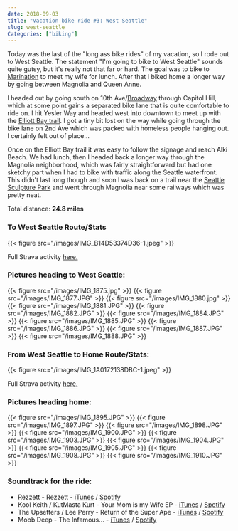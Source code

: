```yaml
---
date: 2018-09-03
title: "Vacation bike ride #3: West Seattle"
slug: west-seattle
Categories: ["biking"]
---
```


Today was the last of the "long ass bike rides" of my vacation, so I rode out to West Seattle. The statement "I'm going to bike to West Seattle" sounds quite gutsy, but it's really not that far or hard. The goal was to bike to [Marination](https://westseattleblog.com/2012/10/marination-ma-kai-west-seattles-newest-restaurant-opens-tomorrow/) to meet my wife for lunch. After that I biked home a longer way by going between Magnolia and Queen Anne.

I headed out by going south on 10th Ave/[Broadway](https://www.youtube.com/watch?v=SBPpy_SVV_0) through Capitol Hill, which at some point gains a separated bike lane that is quite comfortable to ride on. I hit Yesler Way and headed west into downtown to meet up with the [Elliott Bay trail](https://www.wta.org/go-hiking/hikes/elliott-bay-trail). I got a tiny bit lost on the way while going through the bike lane on 2nd Ave which was packed with homeless people hanging out. I certainly felt out of place...

Once on the Elliott Bay trail it was easy to follow the signage and reach Alki Beach. We had lunch, then I headed back a longer way through the Magnolia neighborhood, which was fairly straightforward but had one sketchy part when I had to bike with traffic along the Seattle waterfront. This didn't last long though and soon I was back on a trail near the [Seattle Sculpture Park](http://www.seattleartmuseum.org/visit/olympic-sculpture-park) and went through Magnolia near some railways which was pretty neat.

Total distance: **24.8 miles**

### To West Seattle Route/Stats 

{{< figure src="/images/IMG_B14D53374D36-1.jpeg" >}}

Full Strava activity [here.](https://www.strava.com/activities/1817071635)

### Pictures heading to West Seattle:

{{< figure src="/images/IMG_1875.jpg" >}}
{{< figure src="/images/IMG_1877.JPG" >}}
{{< figure src="/images/IMG_1880.jpg" >}}
{{< figure src="/images/IMG_1881.JPG" >}}
{{< figure src="/images/IMG_1882.JPG" >}}
{{< figure src="/images/IMG_1884.JPG" >}}
{{< figure src="/images/IMG_1885.JPG" >}}
{{< figure src="/images/IMG_1886.JPG" >}}
{{< figure src="/images/IMG_1887.JPG" >}}
{{< figure src="/images/IMG_1888.JPG" >}}

### From West Seattle to Home Route/Stats:

{{< figure src="/images/IMG_1A0172138DBC-1.jpeg" >}}

Full Strava activity [here.](https://www.strava.com/activities/1817451082)

### Pictures heading home:

{{< figure src="/images/IMG_1895.JPG" >}}
{{< figure src="/images/IMG_1897.JPG" >}}
{{< figure src="/images/IMG_1898.JPG" >}}
{{< figure src="/images/IMG_1900.JPG" >}}
{{< figure src="/images/IMG_1903.JPG" >}}
{{< figure src="/images/IMG_1904.JPG" >}}
{{< figure src="/images/IMG_1905.JPG" >}}
{{< figure src="/images/IMG_1908.JPG" >}}
{{< figure src="/images/IMG_1910.JPG" >}}

### Soundtrack for the ride:
* Rezzett - Rezzett - [iTunes](https://itunes.apple.com/ee/album/rezzett/1344927144) / [Spotify](https://open.spotify.com/album/5N91OjEKm2kLaPuXhlFpkx)
* Kool Keith / KutMasta Kurt - Your Mom is my Wife EP - [iTunes](https://itunes.apple.com/us/album/your-mom-is-my-wife-ep/1342773690) / [Spotify](https://open.spotify.com/album/263B0ofZk3CvffvUvkE58j)
* The Upsetters / Lee Perry - Return of the Super Ape - [iTunes](https://itunes.apple.com/us/album/return-of-the-super-ape-deluxe-edition/274769018) / [Spotify](https://open.spotify.com/album/0VceVaIcxxNEXQ3fNv8u2G)
* Mobb Deep - The Infamous... - [iTunes](https://itunes.apple.com/us/album/the-infamous/255342338) / [Spotify](https://open.spotify.com/album/1cCAb1vN8uUsdfEylVmTLs)
